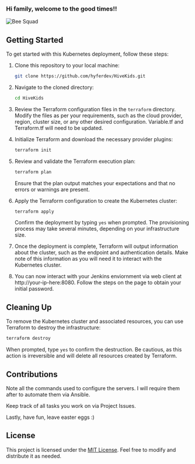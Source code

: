 ### Hi family, welcome to the good times!!

![Bee Squad](https://github.com/hyferdev/HiveKids/assets/125156467/d41dda53-7d5d-4b36-b998-567732bdc8ea)

## Getting Started

To get started with this Kubernetes deployment, follow these steps:

1. Clone this repository to your local machine:

   ```bash
   git clone https://github.com/hyferdev/HiveKids.git
   ```

2. Navigate to the cloned directory:

   ```bash
   cd HiveKids
   ```

3. Review the Terraform configuration files in the `terraform` directory. Modify the files as per your requirements, such as the cloud provider, region, cluster size, or any other desired configuration. Variable.tf and Terraform.tf will need to be updated.

4. Initialize Terraform and download the necessary provider plugins:

   ```bash
   terraform init
   ```

5. Review and validate the Terraform execution plan:

   ```bash
   terraform plan
   ```

   Ensure that the plan output matches your expectations and that no errors or warnings are present.

6. Apply the Terraform configuration to create the Kubernetes cluster:

   ```bash
   terraform apply
   ```

   Confirm the deployment by typing `yes` when prompted. The provisioning process may take several minutes, depending on your infrastructure size.

8. Once the deployment is complete, Terraform will output information about the cluster, such as the endpoint and authentication details. Make note of this information as you will need it to interact with the Kubernetes cluster.

9. You can now interact with your Jenkins enviornment via web client at http://your-ip-here:8080. Follow the steps on the page to obtain your initial password.
  

## Cleaning Up

To remove the Kubernetes cluster and associated resources, you can use Terraform to destroy the infrastructure:

```bash
terraform destroy
```

When prompted, type `yes` to confirm the destruction. Be cautious, as this action is irreversible and will delete all resources created by Terraform.

## Contributions

Note all the commands used to configure the servers. I will require them after to automate them via Ansible. 

Keep track of all tasks you work on via Project Issues.  

Lastly, have fun, leave easter eggs :)

## License

This project is licensed under the [MIT License](LICENSE). Feel free to modify and distribute it as needed.
